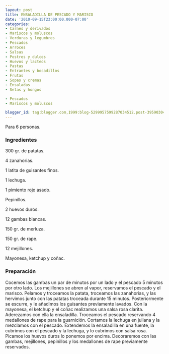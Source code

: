 ```yaml
---
layout: post
title: ENSALADILLA DE PESCADO Y MARISCO
date: '2010-09-15T23:00:00.000-07:00'
categories:
- Carnes y derivados
- Mariscos y moluscos
- Verduras y legumbres
- Pescados
- Arroces
- Salsas
- Postres y dulces
- Huevos y lacteos
- Pastas
- Entrantes y bocadillos
- Frutas
- Sopas y cremas
- Ensaladas
- Setas y hongos

- Pescados
- Mariscos y moluscos

blogger_id: tag:blogger.com,1999:blog-5299957599287034512.post-3959030410022649074
---
```


Para 6 personas.

<h3>Ingredientes</h3>

300 gr. de patatas.

4 zanahorias.

1 latita de guisantes finos.

1 lechuga.

1 pimiento rojo asado.

Pepinillos.

2 huevos duros.

12 gambas blancas.

150 gr. de merluza.

150 gr. de rape.

12 mejillones.

Mayonesa, ketchup y coñac.

<h3>Preparación</h3>

Cocemos las gambas un par de minutos por un lado y el pescado 5 minutos por otro lado. Los mejillones se abren al vapor, reservamos el pescado y el marisco. Pelamos y troceamos la patata, troceamos las zanahorias, y las hervimos junto con las patatas troceada durante 15 minutos. Posteriormente se escurre, y le añadimos los guisantes previamente lavados. Con la mayonesa, el ketchup y el coñac realizamos una salsa rosa clarita. Aderezamos con ella la ensaladilla. Troceamos el pescado reservando 4 medallones de rape para la guarnición. Cortamos la lechuga en juliana y la mezclamos con el pescado. Extendemos la ensaladilla en una fuente, la cubrimos con el pescado y la lechuga, y lo cubrimos con salsa rosa. Picamos los huevos duros lo ponemos por encima. Decoraremos con las gambas, mejillones, pepinillos y los medallones de rape previamente reservados.

